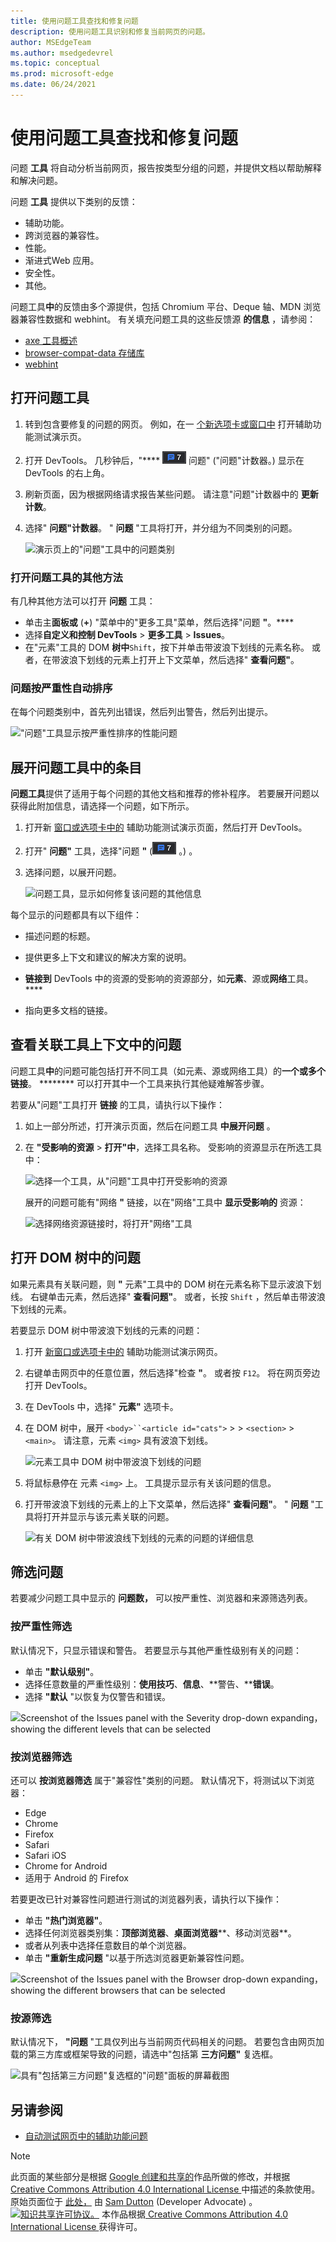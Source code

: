 ```yaml
---
title: 使用问题工具查找和修复问题
description: 使用问题工具识别和修复当前网页的问题。
author: MSEdgeTeam
ms.author: msedgedevrel
ms.topic: conceptual
ms.prod: microsoft-edge
ms.date: 06/24/2021
---
```

<!-- Copyright Sam Dutton

   Licensed under the Apache License, Version 2.0 (the "License");
   you may not use this file except in compliance with the License.
   You may obtain a copy of the License at

       https://www.apache.org/licenses/LICENSE-2.0

   Unless required by applicable law or agreed to in writing, software
   distributed under the License is distributed on an "AS IS" BASIS,
   WITHOUT WARRANTIES OR CONDITIONS OF ANY KIND, either express or implied.
   See the License for the specific language governing permissions and
   limitations under the License.  -->
# <a name="find-and-fix-problems-using-the-issues-tool"></a>使用问题工具查找和修复问题

问题 **工具** 将自动分析当前网页，报告按类型分组的问题，并提供文档以帮助解释和解决问题。

问题 **工具** 提供以下类别的反馈：
*  辅助功能。
*  跨浏览器的兼容性。
*  性能。
*  渐进式Web 应用。
*  安全性。
*  其他。

问题工具**中**的反馈由多个源提供，包括 Chromium 平台、Deque 轴、MDN 浏览器兼容性数据和 webhint。  有关填充问题工具的这些反馈源 **的信息** ，请参阅：
*  [axe 工具概述](https://www.deque.com/axe)
*  [browser-compat-data 存储库](https://github.com/mdn/browser-compat-data)
*  [webhint](https://webhint.io)


<!-- ====================================================================== -->
## <a name="opening-the-issues-tool"></a>打开问题工具

1. 转到包含要修复的问题的网页。  例如，在一 [个新选项卡或窗口中](https://microsoftedge.github.io/Demos/devtools-a11y-testing/) 打开辅助功能测试演示页。

1. 打开 DevTools。  几秒钟后，"**** ![](../media/issues-counter-icon.msft.png) 问题" ("问题"计数器。) 显示在 DevTools 的右上角。

1. 刷新页面，因为根据网络请求报告某些问题。  请注意"问题"计数器中的 **更新计数**。

1. 选择" **问题"计数器**。  " **问题** "工具将打开，并分组为不同类别的问题。

   ![演示页上的"问题"工具中的问题类别](media/categories.png)


### <a name="other-ways-to-open-the-issues-tool"></a>打开问题工具的其他方法

有几种其他方法可以打开 **问题** 工具：
*  单击主**面板或** (**+**) "菜单中的"更多工具"菜单，然后选择"问题 **"**。****
*  选择**自定义和控制 DevTools** >  **更多工具** > **Issues**。
*  在"元素"工具的 DOM **树中**`Shift`，按下并单击带波浪下划线的元素名称。  或者，在带波浪下划线的元素上打开上下文菜单，然后选择" **查看问题"**。


### <a name="issues-are-automatically-ordered-by-severity"></a>问题按严重性自动排序

在每个问题类别中，首先列出错误，然后列出警告，然后列出提示。

!["问题"工具显示按严重性排序的性能问题](media/ordered-by-severity.png)


<!-- ====================================================================== -->
## <a name="expand-entries-in-the-issues-tool"></a>展开问题工具中的条目

**问题工具**提供了适用于每个问题的其他文档和推荐的修补程序。  若要展开问题以获得此附加信息，请选择一个问题，如下所示。

1. 打开新 [窗口或选项卡中的](https://microsoftedge.github.io/Demos/devtools-a11y-testing/) 辅助功能测试演示页面，然后打开 DevTools。

1. 打开" **问题"** 工具，选择"问题 **"** (!["计数器](../media/issues-counter-icon.msft.png) 。) 。

1. 选择问题，以展开问题。

   ![问题工具，显示如何修复该问题的其他信息](media/initial-view-accessibility-page.png)

每个显示的问题都具有以下组件：

*  描述问题的标题。

*  提供更多上下文和建议的解决方案的说明。

*  **链接到** DevTools 中的资源的受影响的资源部分，如**元素**、源或**网络**工具。 ****

*  指向更多文档的链接。


<!-- ====================================================================== -->
## <a name="view-issues-in-context-of-an-associated-tool"></a>查看关联工具上下文中的问题

问题工具**中**的问题可能包括打开不同工具（如元素、源或网络工具）的**一个或多个链接**。 ******** 可以打开其中一个工具来执行其他疑难解答步骤。

若要从"问题"工具打开 **链接** 的工具，请执行以下操作：

1. 如上一部分所述，打开演示页面，然后在问题工具 **中展开问题** 。

1. 在 **"受影响的资源** > **打开"中**，选择工具名称。  受影响的资源显示在所选工具中：

   ![选择一个工具，从"问题"工具中打开受影响的资源](media/affected-resource-opens-elements-tool.png)

    展开的问题可能有"网络 **"** 链接，以在"网络"工具中 **显示受影响的** 资源：

   ![选择网络资源链接时，将打开"网络"工具](media/view-issue-in-network.png)


<!-- ====================================================================== -->
## <a name="open-issues-from-the-dom-tree"></a>打开 DOM 树中的问题

如果元素具有关联问题，则 **"** 元素"工具中的 DOM 树在元素名称下显示波浪下划线。  右键单击元素，然后选择" **查看问题"**。  或者，长按 `Shift` ，然后单击带波浪下划线的元素。

若要显示 DOM 树中带波浪下划线的元素的问题：

1. 打开 [新窗口或选项卡中的](https://microsoftedge.github.io/Demos/devtools-a11y-testing/) 辅助功能测试演示网页。

1. 右键单击网页中的任意位置，然后选择"检查 **"**。  或者按 `F12`。  将在网页旁边打开 DevTools。

1. 在 DevTools 中，选择" **元素"** 选项卡。

1. 在 DOM 树中，展开 `<body>``<article id="cats">` >  > `<section>` > `<main>`。  请注意，元素 `<img>` 具有波浪下划线。

   ![元素工具中 DOM 树中带波浪下划线的问题](media/wavy-underlines-dom-tree.png)

1. 将鼠标悬停在 元素 `<img>` 上。  工具提示显示有关该问题的信息。

1. 打开带波浪下划线的元素上的上下文菜单，然后选择" **查看问题"**。  " **问题** "工具将打开并显示与该元素关联的问题。

   ![有关 DOM 树中带波浪线下划线的元素的问题的详细信息](media/opened-from-dom-tree-wavy-underline.png)


<!-- ====================================================================== -->
## <a name="filter-issues"></a>筛选问题

若要减少问题工具中显示的 **问题数，** 可以按严重性、浏览器和来源筛选列表。

### <a name="filter-by-severity"></a>按严重性筛选

默认情况下，只显示错误和警告。 若要显示与其他严重性级别有关的问题：

* 单击 **"默认级别"**。
* 选择任意数量的严重性级别：**使用技巧**、**信息**、**警告、****错误**。
* 选择 **"默认** "以恢复为仅警告和错误。

![Screenshot of the Issues panel with the Severity drop-down expanding， showing the different levels that can be selected](media/severity-filter.png)

### <a name="filter-by-browser"></a>按浏览器筛选

还可以 **按浏览器筛选** 属于"兼容性"类别的问题。 默认情况下，将测试以下浏览器：

* Edge
* Chrome
* Firefox
* Safari
* Safari iOS
* Chrome for Android
* 适用于 Android 的 Firefox

若要更改已针对兼容性问题进行测试的浏览器列表，请执行以下操作：

* 单击 **"热门浏览器"**。
* 选择任何浏览器类别集：**顶部浏览器**、**桌面浏览器****、移动浏览器**。
* 或者从列表中选择任意数目的单个浏览器。
* 单击 **"重新生成问题** "以基于所选浏览器更新兼容性问题。

![Screenshot of the Issues panel with the Browser drop-down expanding， showing the different browsers that can be selected](media/browser-filter.png)

### <a name="filter-by-origin"></a>按源筛选

默认情况下， **"问题** "工具仅列出与当前网页代码相关的问题。 若要包含由网页加载的第三方库或框架导致的问题，请选中"包括第 **三方问题"** 复选框。

![具有"包括第三方问题"复选框的"问题"面板的屏幕截图](media/third-party-checkbox.png)


<!-- ====================================================================== -->
## <a name="see-also"></a>另请参阅

*  [自动测试网页中的辅助功能问题](../accessibility/test-issues-tool.md)


<!-- ====================================================================== -->
> [!NOTE]
> 此页面的某些部分是根据 [Google 创建和共享的](https://developers.google.com/terms/site-policies)作品所做的修改，并根据[ Creative Commons Attribution 4.0 International License ](https://creativecommons.org/licenses/by/4.0)中描述的条款使用。
> 原始页面位于 [此处，](https://developers.google.com/web/tools/chrome-devtools/issues/index) 由 [Sam Dutton](https://developers.google.com/web/resources/contributors#sam-dutton) (Developer Advocate) 。
[![知识共享许可协议。](https://i.creativecommons.org/l/by/4.0/88x31.png)](https://creativecommons.org/licenses/by/4.0)
本作品根据[ Creative Commons Attribution 4.0 International License ](https://creativecommons.org/licenses/by/4.0)获得许可。
